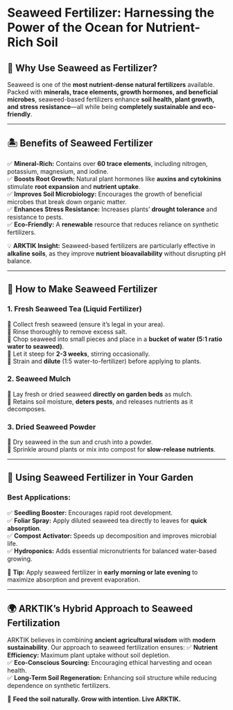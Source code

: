 # Seaweed Fertilizer: Harnessing the Power of the Ocean for Nutrient-Rich Soil

## 🌱 Why Use Seaweed as Fertilizer?
Seaweed is one of the **most nutrient-dense natural fertilizers** available. Packed with **minerals, trace elements, growth hormones, and beneficial microbes**, seaweed-based fertilizers enhance **soil health, plant growth, and stress resistance**—all while being **completely sustainable and eco-friendly**.

---

## 🏝️ **Benefits of Seaweed Fertilizer**

✅ **Mineral-Rich:** Contains over **60 trace elements**, including nitrogen, potassium, magnesium, and iodine.  
✅ **Boosts Root Growth:** Natural plant hormones like **auxins and cytokinins** stimulate **root expansion** and **nutrient uptake**.  
✅ **Improves Soil Microbiology:** Encourages the growth of beneficial microbes that break down organic matter.  
✅ **Enhances Stress Resistance:** Increases plants’ **drought tolerance** and resistance to pests.  
✅ **Eco-Friendly:** A **renewable** resource that reduces reliance on synthetic fertilizers.  

💡 **ARKTIK Insight:** Seaweed-based fertilizers are particularly effective in **alkaline soils**, as they improve **nutrient bioavailability** without disrupting pH balance.

---

## 🌊 **How to Make Seaweed Fertilizer**

### **1. Fresh Seaweed Tea (Liquid Fertilizer)**
🔹 Collect fresh seaweed (ensure it’s legal in your area).  
🔹 Rinse thoroughly to remove excess salt.  
🔹 Chop seaweed into small pieces and place in a **bucket of water (5:1 ratio water to seaweed)**.  
🔹 Let it steep for **2-3 weeks**, stirring occasionally.  
🔹 Strain and **dilute** (1:5 water-to-fertilizer) before applying to plants.  

### **2. Seaweed Mulch**
🔹 Lay fresh or dried seaweed **directly on garden beds** as mulch.  
🔹 Retains soil moisture, **deters pests**, and releases nutrients as it decomposes.  

### **3. Dried Seaweed Powder**
🔹 Dry seaweed in the sun and crush into a powder.  
🔹 Sprinkle around plants or mix into compost for **slow-release nutrients**.  

---

## 🔄 **Using Seaweed Fertilizer in Your Garden**

### **Best Applications:**
✅ **Seedling Booster:** Encourages rapid root development.  
✅ **Foliar Spray:** Apply diluted seaweed tea directly to leaves for **quick absorption**.  
✅ **Compost Activator:** Speeds up decomposition and improves microbial life.  
✅ **Hydroponics:** Adds essential micronutrients for balanced water-based growing.  

🌿 **Tip:** Apply seaweed fertilizer in **early morning or late evening** to maximize absorption and prevent evaporation.  

---

## 🌍 **ARKTIK’s Hybrid Approach to Seaweed Fertilization**
ARKTIK believes in combining **ancient agricultural wisdom** with **modern sustainability**. Our approach to seaweed fertilization ensures:
✅ **Nutrient Efficiency:** Maximum plant uptake without soil depletion.  
✅ **Eco-Conscious Sourcing:** Encouraging ethical harvesting and ocean health.  
✅ **Long-Term Soil Regeneration:** Enhancing soil structure while reducing dependence on synthetic fertilizers.  

🌱 **Feed the soil naturally. Grow with intention. Live ARKTIK.**

